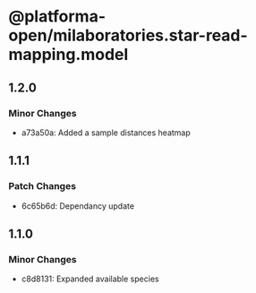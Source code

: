 # @platforma-open/milaboratories.star-read-mapping.model

## 1.2.0

### Minor Changes

- a73a50a: Added a sample distances heatmap

## 1.1.1

### Patch Changes

- 6c65b6d: Dependancy update

## 1.1.0

### Minor Changes

- c8d8131: Expanded available species
